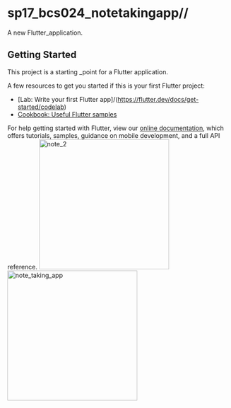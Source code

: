 # sp17_bcs024_notetakingapp//

A new Flutter_application.

## Getting Started

This project is a starting _point for a Flutter application.

A few resources to get you started if this is your first Flutter project:

- [Lab: Write your first Flutter app]/(https://flutter.dev/docs/get-started/codelab)
- [Cookbook: Useful Flutter samples](https://flutter.dev/docs/cookbook)

For help getting started with Flutter, view our
[online documentation](https://flutter.dev/docs), which offers tutorials,
samples, guidance on mobile development, and a full API reference.
<img width="294" alt="note_2" src="https://user-images.githubusercontent.com/74766741/104085625-d6fab200-5205-11eb-8a24-b78570e42ddc.png">
<img width="294" alt="note_taking_app" src="https://user-images.githubusercontent.com/74766741/104085631-dc57fc80-5205-11eb-9c4b-529f2c41a49d.png">
